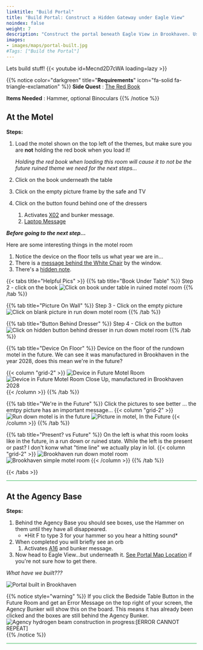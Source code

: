 ```yaml
---
linktitle: "Build Portal"
title: "Build Portal: Construct a Hidden Gateway under Eagle View"
noindex: false
weight: 7
description: "Construct the portal beneath Eagle View in Brookhaven. Use this guide to activate the hidden gateway and uncover its purpose."
images:
- images/maps/portal-built.jpg
#Tags: ["Build the Portal"]
---
```



Lets build stuff!
{{< youtube id=Mecnd2D7cWA loading=lazy >}}

{{% notice color="darkgreen" title="**Requirements**" icon="fa-solid fa-triangle-exclamation"  %}}
**Side Quest** : [The Red Book](/lore/special_tools/the_red_book)

**Items Needed** : Hammer, optional Binoculars
{{% /notice %}}



## At the Motel
**Steps:**

1. Load the motel shown on the top left of the themes, but make sure you are **not** holding the red book when you load it!

	_Holding the red book when loading this room will cause it to not be the future ruined theme we need for the next steps..._
1. Click on the book underneath the table
2. Click on the empty picture frame by the safe and TV
3. Click on the button found behind one of the dressers
	1. Activates [X02](/casebook/light_panel#x02) and bunker message.
	1. [Laptop Message](/casebook/computer/agency/#power-of-the-book)


**_Before going to the next step..._**

Here are some interesting things in the motel room

1. Notice the device on the floor tells us what year we are in...
1. There is a [message behind the White Chair](/casebook/notes/agency/#motel-from-the-future-chair) by the window.
1. There's a [hidden note](/casebook/notes/agency/#motel-from-the-future-closet).

{{< tabs title="Helpful Pics" >}}
{{% tab title="Book Under Table" %}}
Step 2 - click on the book
![Click on book under table in ruined motel room](/images/bh/build_portal_click_book_under_table.png?width=400px)
{{% /tab %}}

{{% tab title="Picture On Wall" %}}
Step 3 - Click on the empty picture
![Click on blank picture in run down motel room](/images/bh/build_portal_click_picture_in_motel_room_2.png?width=400px)
{{% /tab %}}

{{% tab title="Button Behind Dresser" %}}
Step 4 - Click on the button
![Click on hidden button behind dresser in run down motel room](/images/bh/build_portal_button_behind_dresser_in_motel_room.png?width=400px)
{{% /tab %}}

{{% tab title="Device On Floor" %}}
Device on the floor of the rundown motel in the future. We can see it was manufactured in Brookhaven in the year 2028, does this mean we're in the future?

{{< column "grid-2" >}}
![Device in Future Motel Room](/images/bh/build_portal_device_on_floor_manufactured_2028.png)
![Device in Future Motel Room Close Up, manufactured in Brookhaven 2028](/images/bh/build_portal_device_on_floor_manufactured_2028_closeup.png)
{{< /column >}}
{{% /tab %}}

{{% tab title="We're in the Future" %}}
Click the pictures to see better ... the emtpy picture has an important message...
{{< column "grid-2" >}}
![Run down motel is in the future](/images/bh/build_portal_message_on_picture_in_motel.png?width=400px)
![Picture in motel, In the Future](/images/bh/build_portal_message_on_picture_in_motel_closeup.png?width=400px)
{{< /column >}}
{{% /tab %}}

{{% tab title="Present? vs Future" %}}
On the left is what this room looks like in the future, in a run down or ruined state. While the left is the present or past? I don't konw what "time line" we actually play in lol.
{{< column "grid-2" >}}
![Brookhaven run down motel room](/images/bh/motel_room_run_down_ruined.png?width=400px)
![Brookhaven simple motel room](/images/bh/motel_update_simple_theme.png?width=400px)
{{< /column >}}
{{% /tab %}}

{{< /tabs >}}


<hr style="background-color: #28b44c" size=8>

## At the Agency Base

**Steps:**


1. Behind the Agency Base you should see boxes, use the Hammer on them until they have all disappeared.
	- \*Hit F to type 3 for your hammer so you hear a hitting sound\*
2. When completed you will briefly see an orb
	1. Activates [A16](/casebook/light_panel#a16) and bunker message.
3. Now head to Eagle View...but underneath it. [See Portal Map Location](/map/poi/portal/) if you're not sure how to get there.

_What have we built???_

![Portal built in Brookhaven](/images/bh/brookhaven_built_portal.png)


{{% notice style="warning" %}}
If you click the Bedside Table Button in the Future Room and get an Error Message on the top right of your screen, the Agency Bunker will show this on the board. This means it has already been clicked and the boxes are still behind the Agency Bunker.
![Agency hydrogen beam construction in progress:[ERROR CANNOT REPEAT]](/images/bh/build_portal_error.jpg)
{{% /notice %}}




<hr style="background-color: #28b44c" size=8>
